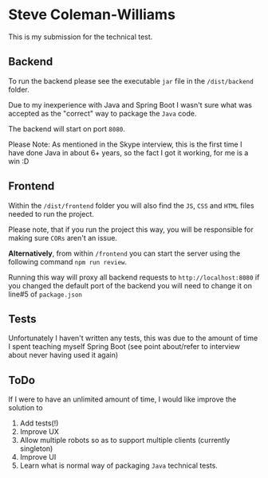 # Steve Coleman-Williams
This is my submission for the technical test.

## Backend
To run the backend please see the executable `jar` file in the `/dist/backend` folder.

Due to my inexperience with Java and Spring Boot I wasn't sure what was accepted as the "correct" way to package the `Java` code.

The backend will start on port `8080`.

Please Note: As mentioned in the Skype interview, this is the first time I have done Java in about 6+ years, so the fact I got it working, for me is a win :D

## Frontend
Within the `/dist/frontend` folder you will also find the `JS`, `CSS` and `HTML` files needed to run the project.

Please note, that if you run the project this way, you will be responsible for making sure `CORs` aren't an issue.

**Alternatively**, from within `/frontend` you can start the server using the following command `npm run review`.

Running this way will proxy all backend requests to `http://localhost:8080` if you changed the default port of the backend you will need to change it on line#5 of `package.json`

## Tests
Unfortunately I haven't written any tests, this was due to the amount of time I spent teaching myself Spring Boot (see point about/refer to interview about never having used it again)

## ToDo
If I were to have an unlimited amount of time, I would like improve the solution to

1. Add tests(!)
2. Improve UX
3. Allow multiple robots so as to support multiple clients (currently singleton)
4. Improve UI
5. Learn what is normal way of packaging `Java` technical tests.